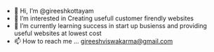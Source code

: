 - 👋 Hi, I’m @gireeshkottayam
- 👀 I’m interested in Creating usefull customer firendly websites
- 🌱 I’m currently learning success in start up busienss and providing useful websites at lowest cost 
- 📫 How to reach me ... gireeshviswakarma@gmail.com

<!---
gireeshkottayam/gireeshkottayam is a ✨ special ✨ repository because its `README.md` (this file) appears on your GitHub profile.
You can click the Preview link to take a look at your changes.
--->
